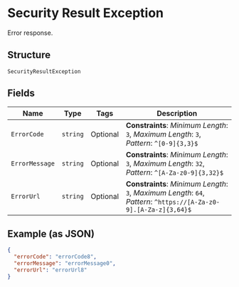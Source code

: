 
# Security Result Exception

Error response.

## Structure

`SecurityResultException`

## Fields

| Name | Type | Tags | Description |
|  --- | --- | --- | --- |
| `ErrorCode` | `string` | Optional | **Constraints**: *Minimum Length*: `3`, *Maximum Length*: `3`, *Pattern*: `^[0-9]{3,3}$` |
| `ErrorMessage` | `string` | Optional | **Constraints**: *Minimum Length*: `3`, *Maximum Length*: `32`, *Pattern*: `^[A-Za-z0-9]{3,32}$` |
| `ErrorUrl` | `string` | Optional | **Constraints**: *Minimum Length*: `3`, *Maximum Length*: `64`, *Pattern*: `^https://[A-Za-z0-9].[A-Za-z]{3,64}$` |

## Example (as JSON)

```json
{
  "errorCode": "errorCode8",
  "errorMessage": "errorMessage0",
  "errorUrl": "errorUrl8"
}
```

